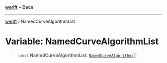 [**werift**](../README.md) • **Docs**

***

[werift](../globals.md) / NamedCurveAlgorithmList

# Variable: NamedCurveAlgorithmList

> `const` **NamedCurveAlgorithmList**: [`NamedCurveAlgorithms`](../type-aliases/NamedCurveAlgorithms.md)[]
